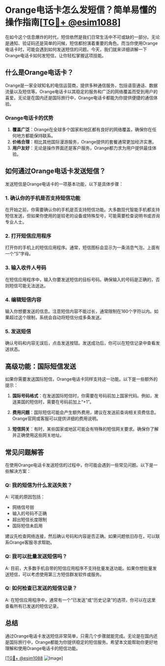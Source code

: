 # Orange电话卡怎么发短信？简单易懂的操作指南[[TG💪+ @esim1088](https://t.me/s/esim1088)]

在如今这个信息爆炸的时代，短信依然是我们日常生活中不可或缺的一部分。无论是通知、验证码还是简单的问候，短信都扮演着重要的角色。而当你使用Orange电话卡时，可能会遇到如何发送短信的问题。今天，我们就来详细讲解一下Orange电话卡如何发短信，让你轻松掌握这项技能。

## 什么是Orange电话卡？

Orange是一家全球知名的电信运营商，提供多种通信服务，包括语音通话、数据流量以及短信等。Orange电话卡以其稳定的服务和广泛的网络覆盖而受到用户的喜爱。无论是在国内还是国际旅行中，Orange电话卡都能为你提供便捷的通信体验。

### Orange电话卡的优势

1. **覆盖广泛**：Orange在全球多个国家和地区都有良好的网络覆盖，确保你在任何地方都能保持联系。
2. **价格合理**：相比其他国际漫游服务，Orange提供的套餐通常更加经济实惠。
3. **用户友好**：无论是操作界面还是客户服务，Orange都力求为用户提供最佳体验。

## 如何通过Orange电话卡发送短信？

发送短信是Orange电话卡的一项基本功能，以下是具体步骤：

### 1. 确认你的手机是否支持短信功能

在开始之前，你需要确认你的手机是否支持短信功能。大多数现代智能手机都支持短信发送，但如果你使用的是较老的设备或特殊型号，可能需要检查说明书或咨询专业人士。

### 2. 打开短信应用程序

打开你的手机上的短信应用程序。通常，短信图标会显示为一条消息气泡，上面有一个“S”字母。

### 3. 输入收件人号码

在短信应用程序中，输入你要发送短信的目标号码。确保输入的号码是正确的，否则短信可能无法送达。

### 4. 编辑短信内容

输入你想要发送的信息。注意短信内容不能过长，通常限制在160个字符以内。如果超过这个限制，系统会自动将短信分成多条发送。

### 5. 发送短信

确认号码和内容无误后，点击发送按钮。发送成功后，你可以在短信记录中查看发送状态。

## 高级功能：国际短信发送

如果你需要发送国际短信，Orange电话卡同样支持这一功能。以下是一些额外的提示：

1. **国际号码格式**：在发送国际短信时，你需要在号码前加上国家代码。例如，发送美国的短信时，需要在号码前加上“+1”。

2. **费用问题**：国际短信可能会产生额外费用，建议在发送前查询相关资费信息。Orange官网或客服可以提供详细的费用说明。

3. **短信网关**：有时，某些国家或地区可能会有特殊的短信网关要求。确保你了解并正确使用这些网关地址。

## 常见问题解答

在使用Orange电话卡发送短信的过程中，你可能会遇到一些常见问题。以下是一些解决方案：

### Q: 我的短信为什么发送失败？

A: 可能的原因包括：
- 网络信号弱
- 输入的号码不正确
- 超出短信长度限制
- 国际短信未启用

建议先检查网络连接，然后确认号码和内容是否正确。如果问题依旧存在，可以联系Orange客服寻求帮助。

### Q: 我可以批量发送短信吗？

A: 目前，大多数手机自带的短信应用程序不支持批量发送功能。如果你想批量发送短信，可以考虑使用第三方短信群发软件或服务。

### Q: 如何检查已发送的短信记录？

A: 在短信应用程序中，通常有一个“已发送”或“历史记录”的选项，你可以在这里查看所有已发送的短信记录。

## 总结

通过Orange电话卡发送短信非常简单，只需几个步骤就能完成。无论是在国内还是国际旅行中，Orange都能为你提供稳定的短信服务。希望本文能帮助你更好地理解和使用Orange电话卡的短信功能。

[[TG💪+ @esim1088](https://t.me/s/esim1088) ![Image](https://i.postimg.cc/4NQfJmqS/Snipaste-2025-05-13-00-14-12.png)]